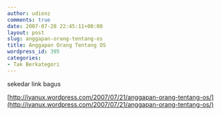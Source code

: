```yaml
---
author: udienz
comments: true
date: 2007-07-28 22:45:11+00:00
layout: post
slug: anggapan-orang-tentang-os
title: Anggapan Orang Tentang OS
wordpress_id: 395
categories:
- Tak Berkategori
---
```


sekedar link bagus

[http://iyanux.wordpress.com/2007/07/21/anggapan-orang-tentang-os/](http://iyanux.wordpress.com/2007/07/21/anggapan-orang-tentang-os/)
